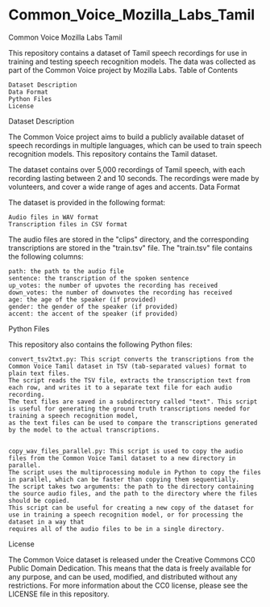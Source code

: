 # Common_Voice_Mozilla_Labs_Tamil
Common Voice Mozilla Labs Tamil

This repository contains a dataset of Tamil speech recordings for use in training and testing speech recognition models. The data was collected as part of the Common Voice project by Mozilla Labs.
Table of Contents

    Dataset Description
    Data Format
    Python Files
    License

Dataset Description

The Common Voice project aims to build a publicly available dataset of speech recordings in multiple languages, which can be used to train speech recognition models. This repository contains the Tamil dataset.

The dataset contains over 5,000 recordings of Tamil speech, with each recording lasting between 2 and 10 seconds. The recordings were made by volunteers, and cover a wide range of ages and accents.
Data Format

The dataset is provided in the following format:

    Audio files in WAV format
    Transcription files in CSV format

The audio files are stored in the "clips" directory, and the corresponding transcriptions are stored in the "train.tsv" file. The "train.tsv" file contains the following columns:

    path: the path to the audio file
    sentence: the transcription of the spoken sentence
    up_votes: the number of upvotes the recording has received
    down_votes: the number of downvotes the recording has received
    age: the age of the speaker (if provided)
    gender: the gender of the speaker (if provided)
    accent: the accent of the speaker (if provided)

Python Files

This repository also contains the following Python files:

    convert_tsv2txt.py: This script converts the transcriptions from the Common Voice Tamil dataset in TSV (tab-separated values) format to plain text files. 
    The script reads the TSV file, extracts the transcription text from each row, and writes it to a separate text file for each audio recording. 
    The text files are saved in a subdirectory called "text". This script is useful for generating the ground truth transcriptions needed for training a speech recognition model, 
    as the text files can be used to compare the transcriptions generated by the model to the actual transcriptions.
    
    
    copy_wav_files_parallel.py: This script is used to copy the audio files from the Common Voice Tamil dataset to a new directory in parallel.
    The script uses the multiprocessing module in Python to copy the files in parallel, which can be faster than copying them sequentially.
    The script takes two arguments: the path to the directory containing the source audio files, and the path to the directory where the files should be copied. 
    This script can be useful for creating a new copy of the dataset for use in training a speech recognition model, or for processing the dataset in a way that 
    requires all of the audio files to be in a single directory.


License

The Common Voice dataset is released under the Creative Commons CC0 Public Domain Dedication. This means that the data is freely available for any purpose, and can be used, modified, and distributed without any restrictions. For more information about the CC0 license, please see the LICENSE file in this repository.
